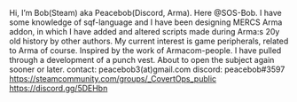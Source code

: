 
Hi, I’m Bob(Steam) aka Peacebob(Discord, Arma). Here @SOS-Bob.
I have some knowledge of sqf-language and I have been designing MERCS Arma addon, in which I have added and altered scripts made during Arma:s 20y old history by other authors.
My current interest is game peripherals, related to Arma of course. Inspired by the work of Armacom-people. I have pulled through a development of a punch vest. About to open the subject again sooner or later.
contact: peacebob3(at)gmail.com
discord: peacebob#3597
https://steamcommunity.com/groups/_CovertOps_public
https://discord.gg/5DEHbn

